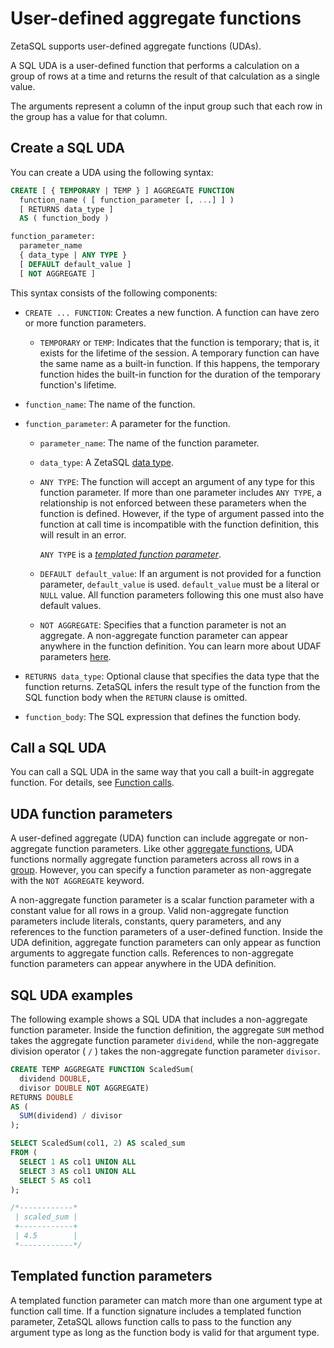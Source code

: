 

<!-- mdlint off(WHITESPACE_LINE_LENGTH) -->

# User-defined aggregate functions 
<a id="udas"></a>

ZetaSQL supports user-defined aggregate functions (UDAs).

A SQL UDA is a user-defined function that
performs a calculation on a group of rows at a time and returns the result of
that calculation as a single value.

The arguments represent a column of the input group such that each row in the
group has a value for that column.

## Create a SQL UDA

You can create a UDA using the following syntax:

```sql
CREATE [ { TEMPORARY | TEMP } ] AGGREGATE FUNCTION
  function_name ( [ function_parameter [, ...] ] )
  [ RETURNS data_type ]
  AS ( function_body )

function_parameter:
  parameter_name
  { data_type | ANY TYPE }
  [ DEFAULT default_value ]
  [ NOT AGGREGATE ]
```

This syntax consists of the following components:

+ `CREATE ... FUNCTION`: Creates a new function. A function
  can have zero or more function parameters.

    + `TEMPORARY` or `TEMP`: Indicates that the function is temporary; that is,
      it exists for the lifetime of the session. A temporary function can have
      the same name as a built-in function. If this happens, the
      temporary function hides the built-in function for the duration of the
      temporary function's lifetime.
+ `function_name`: The name of the function.
+ `function_parameter`: A parameter for the function.

    + `parameter_name`: The name of the function parameter.

    + `data_type`: A ZetaSQL [data type][data-types].

    
    + `ANY TYPE`: The function will accept an argument of any type for this
      function parameter. If more than one parameter includes `ANY TYPE`,
      a relationship is not enforced between these parameters when the function
      is defined. However, if the type of argument passed into the function at
      call time is incompatible with the function definition, this will
      result in an error.

      `ANY TYPE` is a [_templated function parameter_][templated-parameters].
    

    
    + `DEFAULT default_value`: If an argument is not provided for a function
      parameter, `default_value` is used. `default_value` must be a literal
      or `NULL` value. All function parameters following this one
      must also have default values.
    

    
    + `NOT AGGREGATE`: Specifies that a function parameter is not an
      aggregate. A non-aggregate function parameter can appear anywhere in the
      function definition. You can learn more about UDAF parameters
      [here][aggregate-udf-parameters].
    
+ `RETURNS data_type`: Optional clause that specifies the data type
  that the function returns. ZetaSQL infers the result type
  of the function from the SQL function body when the `RETURN` clause is
  omitted.
+ `function_body`: The SQL expression that defines the function body.

[quoted-literals]: https://github.com/google/zetasql/blob/master/docs/lexical.md#quoted_literals

## Call a SQL UDA

You can call a SQL UDA in the same way that you call a built-in
aggregate function. For details, see [Function calls][function-calls].

## UDA function parameters 
<a id="aggregate_udf_parameters"></a>

A user-defined aggregate (UDA) function can include aggregate or non-aggregate
function parameters. Like other [aggregate functions][aggregate-fns-link],
UDA functions normally aggregate function parameters across all rows in a
[group][group-by-link]. However, you can specify a function parameter as
non-aggregate with the `NOT AGGREGATE` keyword.

A non-aggregate function parameter is a scalar function parameter with a
constant value for all rows in a group. Valid non-aggregate function parameters
include literals, constants, query parameters, and any references to the
function parameters of a user-defined function. Inside the UDA definition,
aggregate function parameters can only appear as function arguments to aggregate
function calls. References to non-aggregate function parameters can appear
anywhere in the UDA definition.

## SQL UDA examples

The following example shows a SQL UDA that includes a non-aggregate
function parameter. Inside the function definition, the aggregate `SUM` method
takes the aggregate function parameter `dividend`, while the non-aggregate
division operator ( `/` ) takes the non-aggregate function parameter `divisor`.

```sql
CREATE TEMP AGGREGATE FUNCTION ScaledSum(
  dividend DOUBLE,
  divisor DOUBLE NOT AGGREGATE)
RETURNS DOUBLE
AS (
  SUM(dividend) / divisor
);

SELECT ScaledSum(col1, 2) AS scaled_sum
FROM (
  SELECT 1 AS col1 UNION ALL
  SELECT 3 AS col1 UNION ALL
  SELECT 5 AS col1
);

/*------------*
 | scaled_sum |
 +------------+
 | 4.5        |
 *------------*/
```

## Templated function parameters

A templated function parameter can match more than one argument type at
function call time. If a function signature includes a
templated function parameter, ZetaSQL allows function calls
to pass to the function any argument type as long as the function body is
valid for that argument type.

<!-- mdlint off(WHITESPACE_LINE_LENGTH) -->

[templated-parameters]: #templated_function_parameters

[data-types]: https://github.com/google/zetasql/blob/master/docs/data-types.md

[function-calls]: https://github.com/google/zetasql/blob/master/docs/functions-reference.md

[aggregate-udf-parameters]: #aggregate_udf_parameters

[group-by-link]: https://github.com/google/zetasql/blob/master/docs/query-syntax.md#group_by_clause

[aggregate-fns-link]: https://github.com/google/zetasql/blob/master/docs/aggregate-function-calls.md

<!-- mdlint on -->

